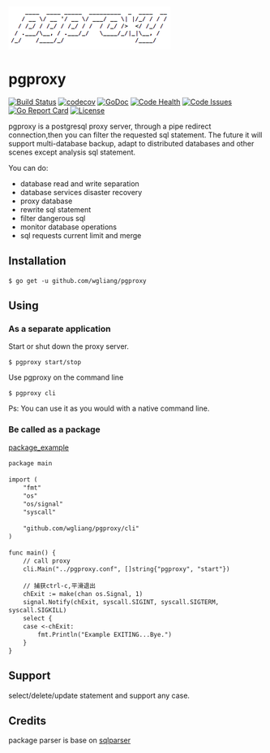 ![pgproxy](./pgproxy.png)

# pgproxy
[![Build Status](https://travis-ci.org/wgliang/pgproxy.svg?branch=master)](https://travis-ci.org/wgliang/pgproxy)
[![codecov](https://codecov.io/gh/wgliang/pgproxy/branch/master/graph/badge.svg)](https://codecov.io/gh/wgliang/pgproxy)
[![GoDoc](https://godoc.org/github.com/wgliang/pgproxy?status.svg)](https://godoc.org/github.com/wgliang/pgproxy)
[![Code Health](https://landscape.io/github/wgliang/pgproxy/master/landscape.svg?style=flat)](https://landscape.io/github/wgliang/pgproxy/master)
[![Code Issues](https://www.quantifiedcode.com/api/v1/project/98b2cb0efd774c5fa8f9299c4f96a8c5/badge.svg)](https://www.quantifiedcode.com/app/project/98b2cb0efd774c5fa8f9299c4f96a8c5)
[![Go Report Card](https://goreportcard.com/badge/github.com/wgliang/pgproxy)](https://goreportcard.com/report/github.com/wgliang/pgproxy)
[![License](https://img.shields.io/badge/LICENSE-Apache2.0-ff69b4.svg)](http://www.apache.org/licenses/LICENSE-2.0.html)

pgproxy is a postgresql proxy server, through a pipe redirect connection,then you can filter the requested sql statement. The future it will support multi-database backup, adapt to distributed databases and other scenes except analysis sql statement.

You can do:

* database read and write separation
* database services disaster recovery
* proxy database
* rewrite sql statement
* filter dangerous sql
* monitor database operations
* sql requests current limit and merge

## Installation

```
$ go get -u github.com/wgliang/pgproxy
```

## Using

### As a separate application

Start or shut down the proxy server.
```
$ pgproxy start/stop
```

Use pgproxy on the command line
```
$ pgproxy cli
```

Ps: You can use it as you would with a native command line.

### Be called as a package

[package_example](https://github.com/wgliang/pgproxy/blob/master/examples/package_example.go)

```
package main

import (
	"fmt"
	"os"
	"os/signal"
	"syscall"

	"github.com/wgliang/pgproxy/cli"
)

func main() {
	// call proxy
	cli.Main("../pgproxy.conf", []string{"pgproxy", "start"})
	
	// 捕获ctrl-c,平滑退出
	chExit := make(chan os.Signal, 1)
	signal.Notify(chExit, syscall.SIGINT, syscall.SIGTERM, syscall.SIGKILL)
	select {
	case <-chExit:
		fmt.Println("Example EXITING...Bye.")
	}
}

```

## Support

select/delete/update statement and support any case.

## Credits

package parser is base on [sqlparser](https://github.com/xwb1989/sqlparser)